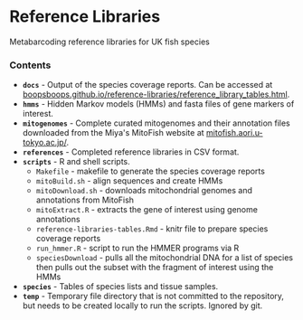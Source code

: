 # Reference Libraries
Metabarcoding reference libraries for UK fish species

### Contents

* **`docs`** - Output of the species coverage reports. Can be accessed at [boopsboops.github.io/reference-libraries/reference_library_tables.html](https://boopsboops.github.io/reference-libraries/reference_library_tables.html).
* **`hmms`** - Hidden Markov models (HMMs) and fasta files of gene markers of interest.
* **`mitogenomes`** - Complete curated mitogenomes and their annotation files downloaded from the Miya's MitoFish website at [mitofish.aori.u-tokyo.ac.jp/](http://mitofish.aori.u-tokyo.ac.jp/).
* **`references`** - Completed reference libraries in CSV format.
* **`scripts`** - R and shell scripts.
    - `Makefile` - makefile to generate the species coverage reports
    - `mitoBuild.sh` - align sequences and create HMMs 
    - `mitoDownload.sh` - downloads mitochondrial genomes and annotations from MitoFish
    - `mitoExtract.R` - extracts the gene of interest using genome annotations
    - `reference-libraries-tables.Rmd` - knitr file to prepare species coverage reports
    - `run_hmmer.R` - script to run the HMMER programs via R
    - `speciesDownload` - pulls all the mitochondrial DNA for a list of species then pulls out the subset with the fragment of interest using the HMMs 
* **`species`** - Tables of species lists and tissue samples.
* **`temp`** - Temporary file directory that is not committed to the repository, but needs to be created locally to run the scripts. Ignored by git.